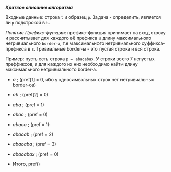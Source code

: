 ***Краткое описание алгоритма***

Входные данные: строка `t` и образец `p`. Задача - определить, является ли `p` подстрокой в `t`.

*Понятие Префикс-функции*: префикс-функция принимает на вход строку и рассчитывает для каждого её префикса `s` длину максимального нетривиального `border-а`, т.е максимального нетривиального суффикса-префикса в `s`. Тривиальные border-ы - это пустая строка и вся строка.

 Пример: пусть есть строка `p = abacabax`. У строки всего 7 непустых преффиксов, и для каждого из них необходимо найти длину максимального нетривиального border-a.
- *_a_* ; (pref[1] = 0, ибо у односимвольных строк нет нетривиальных border-ов)
- *_ab_* ; (pref[2] = 0)
- *_aba_* ; (pref = 1)
- *_abac_* ; (pref = 0)
- *_abaca_* ; (pref = 1)
- *_abacab_* ; (pref = 2)
- *_abacaba_* ; (pref = 3)
- *_abacabax_* ; (pref = 0)

- Итого, pref()
